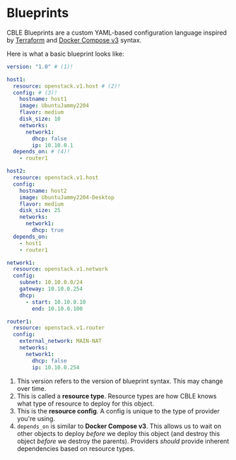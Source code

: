 # Blueprints

CBLE Blueprints are a custom YAML-based configuration language inspired by [Terraform](https://developer.hashicorp.com/terraform/language/syntax/configuration) and [Docker Compose v3](https://docs.docker.com/compose/compose-file/compose-file-v3/) syntax.

Here is what a basic blueprint looks like:

```yaml title="openstack-example.yaml"
version: "1.0" # (1)!

host1:
  resource: openstack.v1.host # (2)!
  config: # (3)!
    hostname: host1
    image: UbuntuJammy2204
    flavor: medium
    disk_size: 10
    networks:
      network1:
        dhcp: false
        ip: 10.10.0.1
  depends_on: # (4)!
    - router1

host2:
  resource: openstack.v1.host
  config:
    hostname: host2
    image: UbuntuJammy2204-Desktop
    flavor: medium
    disk_size: 25
    networks:
      network1:
        dhcp: true
  depends_on:
    - host1
    - router1

network1:
  resource: openstack.v1.network
  config:
    subnet: 10.10.0.0/24
    gateway: 10.10.0.254
    dhcp:
      - start: 10.10.0.10
        end: 10.10.0.100

router1:
  resource: openstack.v1.router
  config:
    external_network: MAIN-NAT
    networks:
      network1:
        dhcp: false
        ip: 10.10.0.254
```

1. This version refers to the version of blueprint syntax. This may change over time.
2. This is called a **resource type**. Resource types are how CBLE knows what type of resource to deploy for this object.
3. This is the **resource config**. A config is unique to the type of provider you're using.
4. `depends_on` is similar to **Docker Compose v3**. This allows us to wait on other objects to deploy _before_ we deploy this object (and destroy this object _before_ we destroy the parents). Providers _should_ provide inherent dependencies based on resource types.
